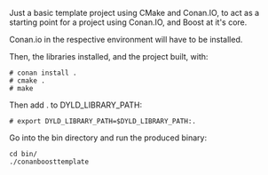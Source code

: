 Just a basic template project using CMake and Conan.IO, to act as a starting point for
a project using Conan.IO, and Boost at it's core.

Conan.io in the respective environment will have to be installed.

Then, the libraries installed, and the project built, with:

```
# conan install .
# cmake .
# make
```

Then add . to DYLD_LIBRARY_PATH:

```
# export DYLD_LIBRARY_PATH=$DYLD_LIBRARY_PATH:.
```

Go into the bin directory and run the produced binary:
```
cd bin/
./conanboosttemplate
```

